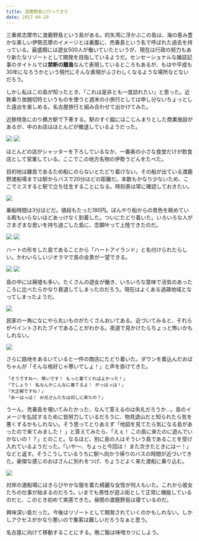 ```yaml
---
title: 渡鹿野島に行ってきた
date: 2017-04-29
---
```


三重県志摩市に渡鹿野島という島がある。的矢湾に浮かぶこの島は、海の恵み豊かな美しい伊勢志摩のイメージとは裏腹に、売春島という名で呼ばれた過去を持っている。最盛期には遊女500人が働いていたというが、現在は行政の努力もあり新たなリゾートとして開発を目指しているようだ。センセーショナルな雑誌記事のタイトルでは**禁断の離島**なんて表現しているところもあるが、もはや平成も30年になろうかという現代にそんな表現がふさわしくなるような場所などないだろう。

しかし私はこの島が知ったとき、「これは是非とも一度訪れたい」と思った。近鉄乗り放題切符というものを使うと週末の小旅行としては申し分ないちょっとした遠出を楽しめる。名古屋旅行と組み合わせて出かけてみた。

近鉄特急にのり鵜方駅で下車する。駅のすぐ脇にはこじんまりとした商業施設があるが、中のお店はほとんどが撤退しているようだった。

![](https://photos.xar.sh/33678822894_437d5fdfc5_h.jpg)
![](https://photos.xar.sh/33678823564_ae56a3563c_h.jpg)

ほとんどの店がシャッターを下ろしているなか、一番奥の小さな食堂だけが飲食店として営業している。ここでこの地方名物の伊勢うどんをたべた。

目的地は離島であるため船にのらないとたどり着けない。その船が出ている渡鹿野渡船場までは駅からバスで20分ほどの距離だ。本数もかなり少ないため、ここでミスすると駅で立ち往生することになる。時刻表は常に確認しておきたい。

![](https://photos.xar.sh/34391214901_6aab393a6e_h.jpg)

乗船時間は3分ほどだ。値段もたった180円。ぼんやり船からの景色を眺めている暇もいらないほどあっけなく到着した。ついにたどり着いた。いろいろな人がさまざまな思いを持ち過ごした島に、念願叶って上陸できたのだ。

![](https://photos.xar.sh/33678825744_ce8547f1d0_h.jpg)
![](https://photos.xar.sh/34391225161_b83b58854b_h.jpg)

ハートの形をした島であることから「ハートアイランド」と名付けられたらしい。かわいらしいジオラマで島の全景が一望できる。

![](https://photos.xar.sh/34360631452_859b97d45d_h.jpg)
![](https://photos.xar.sh/34360631252_9d4c7e5933_h.jpg)

島の中には廃墟も多い。たくさんの遊女が働き、いろいろな意味で活気のあったころに比べたらかなり衰退してしまったのだろう。現在はよくある過疎地域となってしまったようだ。

![](https://photos.xar.sh/34360631802_5749d09bfc_h.jpg)

民家の一角になにやら丸いものがたくさんおいてある。近づいてみると、それらがペイントされたブイであることがわかる。夜道で見かけたらちょっと怖いかもしれない。

![](https://photos.xar.sh/34360631622_821abcfa1f_h.jpg)

さらに路地をあるいていると一件の商店にたどり着いた。ダウンを着込んだおばちゃんが「そんな格好じゃ寒いでしょ！」と声を掛けてきた。

```
「そうですねー、寒いです！ もっと着てくればよかった！」
「でしょう！ 私なんかこんなに着てるよ！ がっはっは！」
「大正解ですね！」
「あーはっは！ お兄さんたちは何しに来たの？」
```

うーん、売春島を覗いてみたかった、なんて答えるのは失礼だろうか…。島のイメージを払拭するために皆努力しているだろうに、物見遊山だと知られたら気を悪くするかもしれない。そう思ってとりあえず「地図を見てたら気になる島があったので来てみました！ 」と答えてみたら、「えぇ！ この島に来たのに遊んでいかないの！？」とのこと。なるほど、別に島の人はそういう島であることを受け入れているようだった。「いや〜、ちょっと今回は！ また次きたときにはー！」などと返す。そうこうしているうちに駅へ向かう帰りのバスの時間が近づいてきた。豪傑な感じのおばさんに別れをつげ、ちょうどよく来た渡船に乗り込む。

![](https://photos.xar.sh/33678816914_a9def541c3_h.jpg)

対岸の渡船場にはきらびやかな服を着た綺麗な女性が何人もいた。これから彼女たちの仕事が始まるのだろう。いまでも男性が遊ぶ街として正常に機能しているのだと、このとき初めて実感できた。昼間の渡鹿野島は寝ているのだ。

興味深い島だった。今後はリゾートとして開発されていくのかもしれない。しかしアクセスがかなり悪いので集客は難しいだろうなぁと思う。

名古屋に向けて移動することにする。晩ご飯は味噌カツにしよう。
